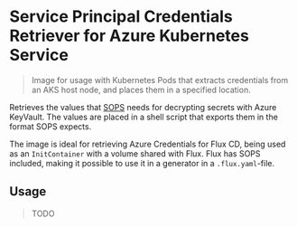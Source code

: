 # Service Principal Credentials Retriever for Azure Kubernetes Service

> Image for usage with Kubernetes Pods that extracts credentials from an AKS host node, and places them in a specified location.

Retrieves the values that [SOPS](https://github.com/mozilla/sops) needs for decrypting secrets with Azure KeyVault. The values are placed in a shell script that exports them in the format SOPS expects.

The image is ideal for retrieving Azure Credentials for Flux CD, being used as an `InitContainer` with a volume shared with Flux. Flux has SOPS included, making it possible to use it in a generator in a `.flux.yaml`-file.

## Usage

> TODO
